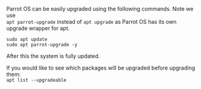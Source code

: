 
 

Parrot OS can be easily upgraded using the following commands.  Note we use   
`apt parrot-upgrade` instead of `apt upgrade` as  Parrot OS has its own upgrade wrapper for apt.  
 

`sudo apt update`  
`sudo apt parrot-upgrade -y` 

After this the system is fully updated.  

If you would like to see which packages will be upgraded before upgrading them:  
`apt list --upgradeable`  




